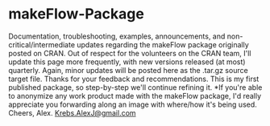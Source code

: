# makeFlow-Package
Documentation, troubleshooting, examples, announcements, and non-critical/intermediate updates regarding the makeFlow package originally posted on CRAN. Out of respect for the volunteers on the CRAN team, I'll update this page more frequently, with new versions released (at most) quarterly. Again, minor updates will be posted here as the .tar.gz source target file. Thanks for your feedback and recommendations. This is my first published package, so step-by-step we'll continue refining it. *If you're able to anonymize any work product made with the makeFlow package, I'd really appreciate you forwarding along an image with where/how it's being used. Cheers, Alex.      Krebs.AlexJ@gmail.com
